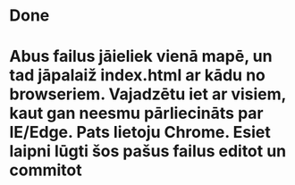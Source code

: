 # Done
# Abus failus jāieliek vienā mapē, un tad jāpalaiž index.html ar kādu no browseriem. Vajadzētu iet ar visiem, kaut gan neesmu pārliecināts par IE/Edge. Pats lietoju Chrome. Esiet laipni lūgti šos pašus failus editot un commitot
